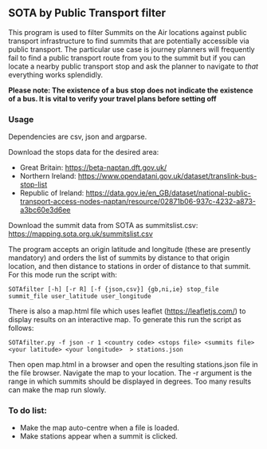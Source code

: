## SOTA by Public Transport filter ##

This program is used to filter Summits on the Air locations against public transport infrastructure to find summits that are potentially accessible via public transport. The particular use case is journey planners will frequently fail to find a public transport route from you to the summit but if you can locate a nearby public transport stop and ask the planner to navigate to *that* everything works splendidly.

**Please note: The existence of a bus stop does not indicate the existence of a bus. It is vital to verify your travel plans before setting off**


### Usage ###

Dependencies are csv, json and argparse.

Download the stops data for the desired area:

* Great Britain: https://beta-naptan.dft.gov.uk/
* Northern Ireland: https://www.opendatani.gov.uk/dataset/translink-bus-stop-list
* Republic of Ireland: https://data.gov.ie/en_GB/dataset/national-public-transport-access-nodes-naptan/resource/02871b06-937c-4232-a873-a3bc60e3d6ee

Download the summit data from SOTA as summitslist.csv: https://mapping.sota.org.uk/summitslist.csv

The program accepts an origin latitude and longitude (these are presently mandatory) and orders the list of summits by distance to that origin location, and then distance to stations in order of distance to that summit. For this mode run the script with:

`SOTAfilter [-h] [-r R] [-f {json,csv}] {gb,ni,ie} stop_file summit_file user_latitude user_longitude`

There is also a map.html file which uses leaflet (https://leafletjs.com/) to display results on an interactive map. To generate this run the script as follows:

`SOTAfilter.py -f json -r 1 <country code> <stops file> <summits file> <your latitude> <your longitude>  > stations.json`

Then open map.html in a browser and open the resulting stations.json file in the file browser. Navigate the map to your location. The -r argument is the range in which summits should be displayed in degrees. Too many results can make the map run slowly.

### To do list: ###

* Make the map auto-centre when a file is loaded.
* Make stations appear when a summit is clicked.
